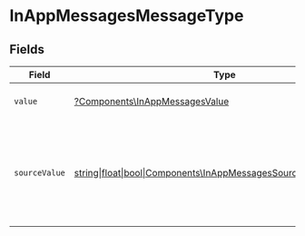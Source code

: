 # InAppMessagesMessageType


## Fields

| Field                                                                                                                    | Type                                                                                                                     | Required                                                                                                                 | Description                                                                                                              | Example                                                                                                                  |
| ------------------------------------------------------------------------------------------------------------------------ | ------------------------------------------------------------------------------------------------------------------------ | ------------------------------------------------------------------------------------------------------------------------ | ------------------------------------------------------------------------------------------------------------------------ | ------------------------------------------------------------------------------------------------------------------------ |
| `value`                                                                                                                  | [?Components\InAppMessagesValue](../../Models/Components/InAppMessagesValue.md)                                          | :heavy_minus_sign:                                                                                                       | The unified message type.                                                                                                | email                                                                                                                    |
| `sourceValue`                                                                                                            | [string\|float\|bool\|Components\InAppMessagesSourceValue4\|array\|null](../../Models/Components/InAppMessagesSourceValue.md) | :heavy_minus_sign:                                                                                                       | The original value from the provider used to derive the unified message type.                                            | Email                                                                                                                    |